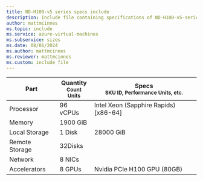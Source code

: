 ```yaml
---
title: ND-H100-v5 series specs include
description: Include file containing specifications of ND-H100-v5-series VM sizes.
author: mattmcinnes
ms.topic: include
ms.service: azure-virtual-machines
ms.subservice: sizes
ms.date: 08/01/2024
ms.author: mattmcinnes
ms.reviewer: mattmcinnes
ms.custom: include file
---
```

| Part | Quantity <br><sup>Count Units | Specs <br><sup>SKU ID, Performance Units, etc.  |
|---|---|---|
| Processor      |  96 vCPUs     | Intel Xeon (Sapphire Rapids) [x86-64] |
| Memory         |  1900 GiB        |    |
| Local Storage  |  1 Disk         | 28000 GiB  |
| Remote Storage |  32Disks        |  |
| Network        |  8 NICs        |  |
| Accelerators   |  8 GPUs            | Nvidia PCIe H100 GPU (80GB)    |
